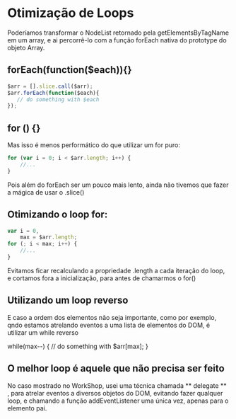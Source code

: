 # Otimização de Loops

Poderíamos transformar o NodeList retornado pela getElementsByTagName em um array, e ai percorrê-lo com a função forEach nativa do prototype do objeto Array.


## forEach(function($each)){}
``` javascript
$arr = [].slice.call($arr);
$arr.forEach(function($each){
   // do something with $each 
});
```

## for () {}
Mas isso é menos performático do que utilizar um for puro:

``` javascript
for (var i = 0; i < $arr.length; i++) {
    //...
}
```

Pois além do forEach ser um pouco mais lento, ainda não tivemos que fazer a mágica de usar o .slice()

## Otimizando o loop for:
``` javascript
var i = 0,
    max = $arr.length;
for (; i < max; i++) {
    //...
}
```
Evitamos ficar recalculando a propriedade .length a cada iteração do loop, e cortamos fora a inicialização, para antes de chamarmos o for()


## Utilizando um loop reverso

E caso a ordem dos elementos não seja importante, como por exemplo, qndo estamos atrelando eventos a uma lista de elementos do DOM, é utilizar um while reverso

while(max--) {
    // do something with $arr[max];
}

## O melhor loop é aquele que não precisa ser feito

No caso mostrado no WorkShop, usei uma técnica chamada ** delegate ** , para atrelar eventos a diversos objetos do DOM, evitando fazer qualquer loop, e chamando a função addEventListener uma única vez, apenas para o elemento pai.



